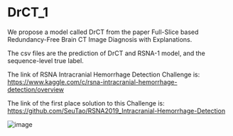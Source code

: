 # DrCT_1
We propose a model called DrCT from the paper Full-Slice based Redundancy-Free Brain CT Image Diagnosis with Explanations.

The csv files are the prediction of DrCT and RSNA-1 model, and the sequence-level true label.

The link of RSNA Intracranial Hemorrhage Detection Challenge is: https://www.kaggle.com/c/rsna-intracranial-hemorrhage-detection/overview

The link of the first place solution to this Challenge is: https://github.com/SeuTao/RSNA2019_Intracranial-Hemorrhage-Detection

![image](https://github.com/GuanghuiFU/DrCT_1/blob/master/architecture.png)
